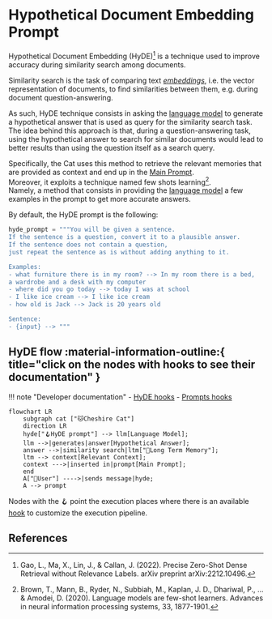 # Hypothetical Document Embedding Prompt

Hypothetical Document Embedding (HyDE)[^1] is a technique used to improve accuracy during similarity search among documents.

Similarity search is the task of comparing text [*embeddings*](../llm.md#embedding-model), i.e. the vector representation of documents,
to find similarities between them, e.g. during document question-answering.

As such, HyDE technique consists in asking the [language model](../llm.md#completion-model) to generate a hypothetical answer that is used as query for the similarity search task.
The idea behind this approach is that, during a question-answering task, using the hypothetical answer to search for similar documents would lead to better results than using the question itself as a search query.

Specifically, the Cat uses this method to retrieve the relevant memories that are provided as context and end up in the [Main Prompt](main_prompt.md).  
Moreover, it exploits a technique named few shots learning[^2].  
Namely, a method that consists in providing the [language model](../llm.md#completion-model) a few examples in the prompt to get more accurate answers.

By default, the HyDE prompt is the following:

```python
hyde_prompt = """You will be given a sentence.
If the sentence is a question, convert it to a plausible answer. 
If the sentence does not contain a question, 
just repeat the sentence as is without adding anything to it.

Examples:
- what furniture there is in my room? --> In my room there is a bed, 
a wardrobe and a desk with my computer
- where did you go today --> today I was at school
- I like ice cream --> I like ice cream
- how old is Jack --> Jack is 20 years old

Sentence:
- {input} --> """
```

## HyDE flow :material-information-outline:{ title="click on the nodes with hooks to see their documentation" }

!!! note "Developer documentation"
    - [HyDE hooks](../../technical/plugins/hooks.md)
    - [Prompts hooks](../../technical/plugins/hooks.md)

```mermaid
flowchart LR
    subgraph cat ["🐱Cheshire Cat"]
    direction LR
    hyde["🪝HyDE prompt"] --> llm[Language Model];
    llm -->|generates|answer[Hypothetical Answer];
    answer -->|similarity search|ltm["🐘Long Term Memory"];
    ltm --> context[Relevant Context];
    context --->|inserted in|prompt[Main Prompt];
    end
    A["👤User"] ---->|sends message|hyde;
    A --> prompt
```

Nodes with the :hook: point the execution places where there is an available [hook](../plugins.md) to customize the execution pipeline.

## References

[^1]: Gao, L., Ma, X., Lin, J., & Callan, J. (2022). Precise Zero-Shot Dense Retrieval without Relevance Labels. arXiv preprint arXiv:2212.10496.

[^2]: Brown, T., Mann, B., Ryder, N., Subbiah, M., Kaplan, J. D., Dhariwal, P., ... & Amodei, D. (2020). Language models are few-shot learners. Advances in neural information processing systems, 33, 1877-1901.
